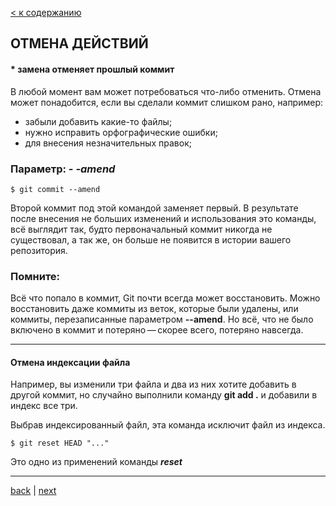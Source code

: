 [< к содержанию](./readme.md)

## **ОТМЕНА ДЕЙСТВИЙ**

#### * замена отменяет прошлый коммит
В любой момент вам может потребоваться что-либо отменить.
Отмена может понадобится, если вы сделали коммит слишком рано, например: 
- забыли добавить какие-то файлы;
- нужно исправить орфографические ошибки;
- для внесения незначительных правок;

### Параметр: ***- -amend***
```bash=
$ git commit --amend
```
Второй коммит под этой командой заменяет первый. В результате после внесения не больших изменений и использования это команды, всё выглядит так, будто первоначальный коммит никогда не существовал, а так же, он больше не появится в истории вашего репозитория.


### Помните:

 Всё что попало в коммит, Git почти всегда может восстановить. Можно восстановить даже коммиты из веток, которые были удалены, или коммиты, перезаписанные параметром **--amend**.
 Но всё, что не было включено в коммит и потеряно — скорее всего, потеряно навсегда.

---
#### Отмена индексации файла

Например, вы изменили три файла и два из них хотите добавить в другой коммит, но случайно выполнили команду **git add .** и добавили в индекс все три.


Выбрав индексированный файл, эта команда исключит файл из индекса.
```bash=
$ git reset HEAD "..."
```
Это одно из применений команды ***reset***    

---

[back](./push.md) | [next](./working.md) 
